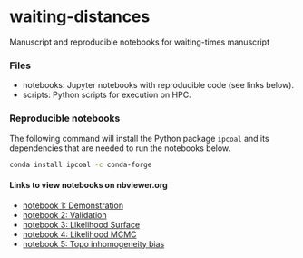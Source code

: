 # waiting-distances
Manuscript and reproducible notebooks for waiting-times manuscript


### Files

- notebooks: Jupyter notebooks with reproducible code (see links below).  
- scripts: Python scripts for execution on HPC.  

### Reproducible notebooks
The following command will install the Python package `ipcoal` and its
dependencies that are needed to run the notebooks below.
```bash
conda install ipcoal -c conda-forge 
```

#### Links to view notebooks on nbviewer.org

- [notebook 1: Demonstration](https://nbviewer.org/github/eaton-lab/waiting-distance-code/blob/main/notebooks/nb-x1-demonstration.ipynb)  
- [notebook 2: Validation](https://nbviewer.org/github/eaton-lab/waiting-distance-code/blob/main/notebooks/nb-x2-validations-revisions.ipynb)  
- [notebook 3: Likelihood Surface](https://nbviewer.org/github/eaton-lab/waiting-distance-code/blob/main/notebooks/nb-x3-likelihood-surface-heatmaps.ipynb)  
- [notebook 4: Likelihood MCMC](https://nbviewer.org/github/eaton-lab/waiting-distance-code/blob/main/notebooks/nb-x4-likelihood-mcmc-posteriors.ipynb)  
- [notebook 5: Topo inhomogeneity bias](https://nbviewer.org/github/eaton-lab/waiting-distance-code/blob/main/notebooks/nb-x5-topo-inhomogeneous-bias.ipynb)  

